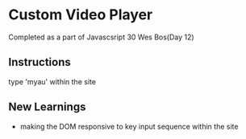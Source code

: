 # Custom Video Player
Completed as a part of Javascsript 30 Wes Bos(Day 12)

## Instructions
type 'myau' within the site

## New Learnings
* making the DOM responsive to key input sequence within the site

